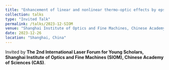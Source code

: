 ```yaml
---
title: "Enhancement of linear and nonlinear thermo-optic effects by epsilon-near-zero conditions"
collection: talks
type: "Invited Talk"
permalink: /talks/2023-12-SIOM
venue: "Shanghai Institute of Optics and Fine Machines, Chinese Academy of Sciences"
date: 2023-12-26
location: "Shanghai, China"
---
```


Invited by **The 2nd International Laser Forum for Young Scholars, Shanghai Institute of Optics and Fine Machines (SIOM), Chinese Academy of Sciences (CAS)**.
